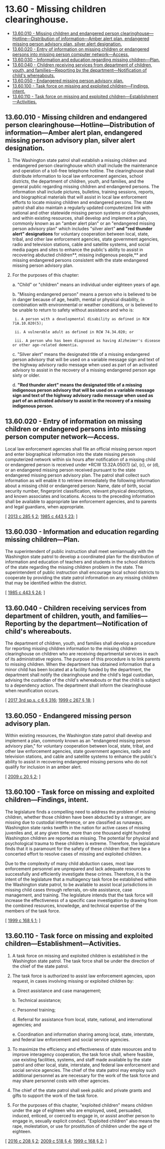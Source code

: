 # 13.60 - Missing children clearinghouse.
* [13.60.010 - Missing children and endangered person clearinghouse—Hotline—Distribution of information—Amber alert plan, endangered missing person advisory plan, silver alert designation.](#1360010---missing-children-and-endangered-person-clearinghousehotlinedistribution-of-informationamber-alert-plan-endangered-missing-person-advisory-plan-silver-alert-designation)
* [13.60.020 - Entry of information on missing children or endangered persons into missing person computer network—Access.](#1360020---entry-of-information-on-missing-children-or-endangered-persons-into-missing-person-computer-networkaccess)
* [13.60.030 - Information and education regarding missing children—Plan.](#1360030---information-and-education-regarding-missing-childrenplan)
* [13.60.040 - Children receiving services from department of children, youth, and families—Reporting by the department—Notification of child's whereabouts.](#1360040---children-receiving-services-from-department-of-children-youth-and-familiesreporting-by-the-departmentnotification-of-childs-whereabouts)
* [13.60.050 - Endangered missing person advisory plan.](#1360050---endangered-missing-person-advisory-plan)
* [13.60.100 - Task force on missing and exploited children—Findings, intent.](#1360100---task-force-on-missing-and-exploited-childrenfindings-intent)
* [13.60.110 - Task force on missing and exploited children—Establishment—Activities.](#1360110---task-force-on-missing-and-exploited-childrenestablishmentactivities)
## **13.60.010 - Missing children and endangered person clearinghouse—Hotline—Distribution of information—Amber alert plan, endangered missing person advisory plan, silver alert designation.**
1. The Washington state patrol shall establish a missing children and endangered person clearinghouse which shall include the maintenance and operation of a toll-free telephone hotline. The clearinghouse shall distribute information to local law enforcement agencies, school districts, the department of children, youth, and families, and the general public regarding missing children and endangered persons. The information shall include pictures, bulletins, training sessions, reports, and biographical materials that will assist in local law enforcement efforts to locate missing children and endangered persons. The state patrol shall also maintain a regularly updated computerized link with national and other statewide missing person systems or clearinghouses, and within existing resources, shall develop and implement a plan, commonly known as an "amber alert plan" or an "endangered missing person advisory plan" which includes  "silver alert" **and "red thunder alert" designations** for voluntary cooperation between local, state, tribal, and other law enforcement agencies, state government agencies, radio and television stations, cable and satellite systems, and social media pages and sites to enhance the public's ability to assist in recovering abducted children**, missing indigenous people,** and missing endangered persons consistent with the state endangered missing person advisory plan.

2. For the purposes of this chapter:

    a. "Child" or "children" means an individual under eighteen years of age.

    b. "Missing endangered person" means a person who is believed to be in danger because of age, health, mental or physical disability, in combination with environmental or weather conditions, or is believed to be unable to return to safety without assistance and who is:

        i. A person with a developmental disability as defined in RCW 71A.10.020(5);

        ii. A vulnerable adult as defined in RCW 74.34.020; or

        iii. A person who has been diagnosed as having Alzheimer's disease or other age-related dementia.

    c. "Silver alert" means the designated title of a missing endangered person advisory that will be used on a variable message sign and text of the highway advisory radio message when used as part of an activated advisory to assist in the recovery of a missing endangered person age sixty or older.

    d. **"Red thunder alert" means the designated title of a missing indigenous person advisory that will be used on a variable message sign and text of the highway advisory radio message when used as part of an activated advisory to assist in the recovery of a missing indigenous person.**

## 13.60.020 - Entry of information on missing children or endangered persons into missing person computer network—Access.
Local law enforcement agencies shall file an official missing person report and enter biographical information into the state missing person computerized network within six hours after notification of a missing child or endangered person is received under *RCW 13.32A.050(1) (a), (c), or (d), or an endangered missing person received pursuant to the state endangered missing person advisory plan. The patrol shall collect such information as will enable it to retrieve immediately the following information about a missing child or endangered person: Name, date of birth, social security number, fingerprint classification, relevant physical descriptions, and known associates and locations. Access to the preceding information shall be available to appropriate law enforcement agencies, and to parents and legal guardians, when appropriate.

\[ [2013 c 285 § 2](http://lawfilesext.leg.wa.gov/biennium/2013-14/Pdf/Bills/Session%20Laws/Senate/5556-S.SL.pdf?cite=2013%20c%20285%20§%202); [1985 c 443 § 23](http://leg.wa.gov/CodeReviser/documents/sessionlaw/1985c443.pdf?cite=1985%20c%20443%20§%2023); \]

## 13.60.030 - Information and education regarding missing children—Plan.
The superintendent of public instruction shall meet semiannually with the Washington state patrol to develop a coordinated plan for the distribution of information and education of teachers and students in the school districts of the state regarding the missing children problem in the state. The superintendent of public instruction shall encourage local school districts to cooperate by providing the state patrol information on any missing children that may be identified within the district.

\[ [1985 c 443 § 24](http://leg.wa.gov/CodeReviser/documents/sessionlaw/1985c443.pdf?cite=1985%20c%20443%20§%2024); \]

## 13.60.040 - Children receiving services from department of children, youth, and families—Reporting by the department—Notification of child's whereabouts.
The department of children, youth, and families shall develop a procedure for reporting missing children information to the missing children clearinghouse on children who are receiving departmental services in each of its administrative regions. The purpose of this procedure is to link parents to missing children. When the department has obtained information that a minor child has been located at a facility funded by the department, the department shall notify the clearinghouse and the child's legal custodian, advising the custodian of the child's whereabouts or that the child is subject to a dependency action. The department shall inform the clearinghouse when reunification occurs.

\[ [2017 3rd sp.s. c 6 § 316](http://lawfilesext.leg.wa.gov/biennium/2017-18/Pdf/Bills/Session%20Laws/House/1661-S2.SL.pdf?cite=2017%203rd%20sp.s.%20c%206%20§%20316); [1999 c 267 § 18](http://lawfilesext.leg.wa.gov/biennium/1999-00/Pdf/Bills/Session%20Laws/House/1493-S2.SL.pdf?cite=1999%20c%20267%20§%2018); \]

## 13.60.050 - Endangered missing person advisory plan.
Within existing resources, the Washington state patrol shall develop and implement a plan, commonly known as an "endangered missing person advisory plan," for voluntary cooperation between local, state, tribal, and other law enforcement agencies, state government agencies, radio and television stations, and cable and satellite systems to enhance the public's ability to assist in recovering endangered missing persons who do not qualify for inclusion in an amber alert.

\[ [2009 c 20 § 2](http://lawfilesext.leg.wa.gov/biennium/2009-10/Pdf/Bills/Session%20Laws/Senate/5012-S.SL.pdf?cite=2009%20c%2020%20§%202); \]

## 13.60.100 - Task force on missing and exploited children—Findings, intent.
The legislature finds a compelling need to address the problem of missing children, whether those children have been abducted by a stranger, are missing due to custodial interference, or are classified as runaways. Washington state ranks twelfth in the nation for active cases of missing juveniles and, at any given time, more than one thousand eight hundred Washington children are reported as missing. The potential for physical and psychological trauma to these children is extreme. Therefore, the legislature finds that it is paramount for the safety of these children that there be a concerted effort to resolve cases of missing and exploited children.

Due to the complexity of many child abduction cases, most law enforcement personnel are unprepared and lack adequate resources to successfully and efficiently investigate these crimes. Therefore, it is the intent of the legislature that a multiagency task force be established within the Washington state patrol, to be available to assist local jurisdictions in missing child cases through referrals, on-site assistance, case management, and training. The legislature intends that the task force will increase the effectiveness of a specific case investigation by drawing from the combined resources, knowledge, and technical expertise of the members of the task force.

\[ [1999 c 168 § 1](http://lawfilesext.leg.wa.gov/biennium/1999-00/Pdf/Bills/Session%20Laws/Senate/5108-S2.SL.pdf?cite=1999%20c%20168%20§%201); \]

## 13.60.110 - Task force on missing and exploited children—Establishment—Activities.
1. A task force on missing and exploited children is established in the Washington state patrol. The task force shall be under the direction of the chief of the state patrol.

2. The task force is authorized to assist law enforcement agencies, upon request, in cases involving missing or exploited children by:

    a.  Direct assistance and case management;

    b.  Technical assistance;

    c.  Personnel training;

    d.  Referral for assistance from local, state, national, and international agencies; and

    e.  Coordination and information sharing among local, state, interstate, and federal law enforcement and social service agencies.

3. To maximize the efficiency and effectiveness of state resources and to improve interagency cooperation, the task force shall, where feasible, use existing facilities, systems, and staff made available by the state patrol and other local, state, interstate, and federal law enforcement and social service agencies. The chief of the state patrol may employ such additional personnel as are necessary for the work of the task force and may share personnel costs with other agencies.

4. The chief of the state patrol shall seek public and private grants and gifts to support the work of the task force.

5. For the purposes of this chapter, "exploited children" means children under the age of eighteen who are employed, used, persuaded, induced, enticed, or coerced to engage in, or assist another person to engage in, sexually explicit conduct. "Exploited children" also means the rape, molestation, or use for prostitution of children under the age of eighteen.

\[ [2016 c 208 § 2](http://lawfilesext.leg.wa.gov/biennium/2015-16/Pdf/Bills/Session%20Laws/Senate/5270.SL.pdf?cite=2016%20c%20208%20§%202); [2009 c 518 § 4](http://lawfilesext.leg.wa.gov/biennium/2009-10/Pdf/Bills/Session%20Laws/House/2327-S.SL.pdf?cite=2009%20c%20518%20§%204); [1999 c 168 § 2](http://lawfilesext.leg.wa.gov/biennium/1999-00/Pdf/Bills/Session%20Laws/Senate/5108-S2.SL.pdf?cite=1999%20c%20168%20§%202); \]

